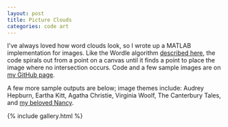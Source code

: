 ```yaml
---
layout: post
title: Picture Clouds
categories: code art 
---
```



I've always loved how word clouds look, so I wrote up a MATLAB implementation for images. Like the Wordle algorithm [described here](http://stackoverflow.com/questions/342687/algorithm-to-implement-a-word-cloud-like-wordle), the code spirals out from a point on a canvas until it finds a point to place the image where no intersection occurs. Code and a few sample images are on [my GitHub page](https://github.com/ojwalch/picture-clouds).

A few more sample outputs are below; image themes include: Audrey Hepburn, Eartha Kitt, Agatha Christie, Virginia Woolf, The Canterbury Tales, and [my beloved Nancy](https://en.wikipedia.org/wiki/Ernie_Bushmiller).

{% include gallery.html %}

